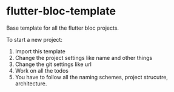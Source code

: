 # flutter-bloc-template

Base template for all the flutter bloc projects.

To start a new project: 
1. Import this template
2. Change the project settings like name and other things
3. Change the git settings like url
4. Work on all the todos
5. You have to follow all the naming schemes, project strucutre, architecture.
